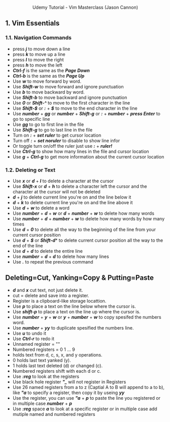 <p style="text-align: center;"> Udemy Tutorial - Vim Masterclass (Jason Cannon)</>

## 1. Vim Essentials
### 1.1. Navigation Commands

- press ***j*** to move down a line
- press ***k*** to move up a line
- press ***l*** to move the right
- press ***h*** to move the left
- ***Ctrl-f*** is the same as the ***Page Down***
- ***Ctrl-b*** is the same as the ***Page Up***
- Use ***w*** to move forward by word.
- Use ***Shift-w*** to move forward and ignore punctuation
- Use ***b*** to move backward by word.
- Use ***Shift-b*** to move backward and ignore punctuation
- Use ***0*** or ***Shift-^*** to move to the first character in the line
- Use ***Shift-$*** or ***:*** + ***\$*** to move to the end character in the line
- Use ***number*** + ***gg*** or ***number*** + ***Shift-g*** or ***:*** + ***number*** + ***press Enter*** to go to specific line
- Use ***gg*** to go to first line in the file
- Use ***Shift-g*** to go to last line in the file
- Turn on ***:*** + ***set ruler*** to get cursor location
- Turn off ***:*** + ***set noruler*** to disable to show line infor
- Or toggle turn on/off the ruler just use ***:*** + ***ruler!***
- Use ***Ctrl-g*** to show how many lines in the file and cursor location 
- Use ***g*** + ***Ctrl-g*** to get more information about the current cursor location

### 1.2. Deleting or Text
- Use ***x*** or ***d*** + ***l*** to delete a character at the cursor
- Use ***Shift-x*** or ***d*** + ***h*** to delete a character left the cursor and the character at the cursor will not be deleted
- ***d*** + ***j*** to delete current line you're on and the line below it
- ***d*** + ***k*** to delete current line you're on and the line above it
- Use ***d*** + ***w*** to delete a word 
- Use ***number*** + ***d*** + ***w*** or ***d*** + ***number*** + ***w*** to delete how many words
- Use ***number*** + ***d*** + ***number*** + ***w*** to delete how many words by how many times
- Use ***d*** + ***0*** to delete all the way to the beginning of the line from your current cursor position
- Use ***d*** + ***$*** or ***Shift-d**** to delete current cursor position all the way to the end of the line
- Use ***d*** + ***d*** to delete the entire line
- Use ***number*** + ***d*** + ***d*** to delete how many lines
- Use ***.*** to repeat the previous command

## Deleting=Cut, Yanking=Copy & Putting=Paste
- ***d*** and ***x*** cut text, not just delete it.
- cut = delete and save into a register.
- Register is a clipboard-like storage locattion.
- Use ***p*** to place a text on the line below where the cursor is.
- Use ***shift-p*** to place a text on the line up where the cursor is.
- Use ***number*** + ***y*** + ***w*** or ***y*** + ***number*** + ***w*** to copy spesifed the numbers word.
- Use ***number*** + ***yy*** to duplicate spesified the numbers line.
- Use ***u*** to undo it
- Use ***Ctrl-r*** to redo it
- Unnamed register = ""
- Numbered registers = 0 1 ... 9
-  holds text from d, c, s, x, and y operations.
- 0 holds last text yanked (y).
- 1 holds last text deleted (d) or changed (c).
- Numbered registers shift with each d or c.
- Use ***:reg*** to look at the registers
- Use black hole register ***"_*** will not register in Registers
- Use 26 named registers from a to z (Captial A to B will append to a to b), like ***"a*** to specify a register, then copy it by useing ***yy***
- Use the register, you can use ***"a*** + ***p*** to paste the line you registered or in multiple case ***number*** + ***p***
- Use ***:reg*** space ***a*** to look at a specific register or in multiple case add mutiple named and numbered registers